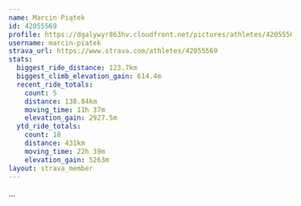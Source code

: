```yaml
---
name: Marcin Piątek
id: 42055569
profile: https://dgalywyr863hv.cloudfront.net/pictures/athletes/42055569/12602382/1/large.jpg
username: marcin-piatek
strava_url: https://www.strava.com/athletes/42055569
stats:
  biggest_ride_distance: 123.7km
  biggest_climb_elevation_gain: 614.4m
  recent_ride_totals:
    count: 5
    distance: 138.84km
    moving_time: 11h 37m
    elevation_gain: 2927.5m
  ytd_ride_totals:
    count: 18
    distance: 431km
    moving_time: 22h 39m
    elevation_gain: 5263m
layout: strava_member
--- 
```

...
